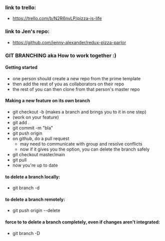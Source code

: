 ### link to trello:
- https://trello.com/b/N2R6nvLP/pizza-is-life

### link to Jen's repo:
- https://github.com/jenny-alexander/redux-pizza-parlor


### GIT BRANCHING aka How to work together :)

#### Getting started
- one person should create a new repo from the prime template
- then add the rest of you as collaborators on their repo
- the rest of you can then clone from that person's master repo

#### Making a new feature on its own branch
- git checkout -b <branch name> (makes a branch and brings you to it in one step)
- (work on your feature)
- git add .
- git commit -m "bla"
- git push origin <branch name>
- on github, do a pull request
  - may need to communicate with group and resolve conflicts
  - now if it gives you the option, you can delete the branch safely
- git checkout master/main
- git pull
- now you're up to date

#### to delete a branch locally:
- git branch -d <branch name>

#### to delete a branch remotely:
- git push origin --delete <branch name>

#### force to to delete a branch completely, even if changes aren't integrated: 
- git branch -D <branch name>